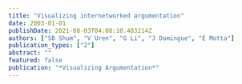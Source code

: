 ```yaml
---
title: "Visualizing internetworked argumentation"
date: 2003-01-01
publishDate: 2021-08-03T04:08:10.483214Z
authors: ["SB Shum", "V Uren", "G Li", "J Domingue", "E Motta"]
publication_types: ["2"]
abstract: ""
featured: false
publication: "*Visualizing Argumentation*"
---
```


